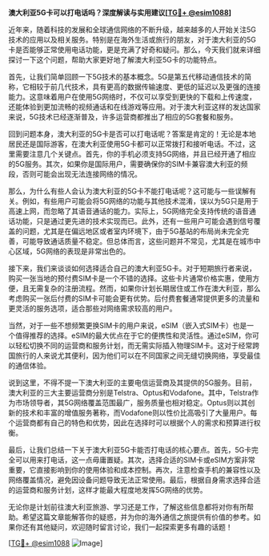 **澳大利亚5G卡可以打电话吗？深度解读与实用建议[[TG💪+ @esim1088](https://t.me/s/esim1088)]**

近年来，随着科技的发展和全球通信网络的不断升级，越来越多的人开始关注5G技术的应用以及相关服务。特别是在海外生活或旅行的朋友，对于澳大利亚的5G卡是否能够正常使用电话功能，更是充满了好奇和疑问。那么，今天我们就来详细探讨一下这个问题，帮助大家更好地了解澳大利亚5G卡的功能特点。

首先，让我们简单回顾一下5G技术的基本概念。5G是第五代移动通信技术的简称，它相较于前几代技术，具有更高的数据传输速度、更低的延迟以及更强的连接能力。这意味着用户在使用5G网络时，不仅可以享受到更快的下载和上传速度，还能体验到更加流畅的视频通话和在线游戏等应用。对于澳大利亚这样的发达国家来说，5G技术已经逐渐普及，许多运营商都推出了相应的5G套餐和服务。

回到问题本身，澳大利亚的5G卡是否可以打电话呢？答案是肯定的！无论是本地居民还是国际游客，在澳大利亚使用5G卡都可以正常拨打和接听电话。不过，这里需要注意几个关键点。首先，你的手机必须支持5G网络，并且已经开通了相应的5G服务。其次，如果你是国际用户，需要确保你的SIM卡兼容澳大利亚的频段，否则可能会出现无法连接网络的情况。

那么，为什么有些人会认为澳大利亚的5G卡不能打电话呢？这可能与一些误解有关。例如，有些用户可能会将5G网络的功能与其他技术混淆，误以为5G只是用于高速上网，而忽略了其语音通话的能力。实际上，5G网络完全支持传统的语音通话功能，只是通过更先进的技术实现而已。此外，还有一些用户可能会遇到信号覆盖的问题，尤其是在偏远地区或者室内环境下，由于5G基站的布局尚未完全完善，可能导致通话质量不稳定。但总体而言，这些问题并不常见，尤其是在城市中心区域，5G网络的表现是非常出色的。

接下来，我们来谈谈如何选择适合自己的澳大利亚5G卡。对于短期旅行者来说，购买一张当地的预付费SIM卡是一个不错的选择。这些卡片通常价格实惠，使用方便，且无需复杂的注册流程。然而，如果你计划长期居住或工作在澳大利亚，那么考虑购买一张后付费的SIM卡可能会更有优势。后付费套餐通常提供更多的流量和更灵活的服务选项，适合那些对网络需求较高的用户。

当然，对于一些不想频繁更换SIM卡的用户来说，eSIM（嵌入式SIM卡）也是一个值得推荐的选择。eSIM的最大优点在于它的便携性和灵活性。通过eSIM，你可以轻松切换不同的运营商和服务计划，而无需实际插入物理SIM卡。这对于经常跨国旅行的人来说尤其便利，因为他们可以在不同国家之间无缝切换网络，享受最佳的通信体验。

说到这里，不得不提一下澳大利亚的主要电信运营商及其提供的5G服务。目前，澳大利亚的三大主要运营商分别是Telstra、Optus和Vodafone。其中，Telstra作为市场领导者，其5G网络覆盖范围最广，服务质量也相对稳定。Optus则以其创新的技术和丰富的增值服务著称，而Vodafone则以性价比高吸引了大量用户。每个运营商都有自己的特色和优势，因此在选择时可以根据个人的需求和预算进行权衡。

最后，让我们总结一下关于澳大利亚5G卡能否打电话的核心要点。首先，5G卡完全可以用来打电话，这一点毋庸置疑。其次，选择合适的SIM卡或eSIM方案非常重要，它直接影响到你的使用体验和成本控制。再次，注意检查手机的兼容性以及网络覆盖情况，避免因设备问题导致无法正常使用。最后，根据自身需求选择合适的运营商和服务计划，这样才能最大程度地发挥5G网络的优势。

无论你是计划前往澳大利亚旅游、学习还是工作，了解这些信息都将对你有所帮助。希望这篇文章能解答你的疑惑，并为你的海外通信之旅提供有价值的参考。如果你还有其他疑问，欢迎随时留言讨论，我们一起探索更多有趣的话题！

[[TG💪+ @esim1088](https://t.me/s/esim1088) ![Image](https://i.postimg.cc/4NQfJmqS/Snipaste-2025-05-13-00-14-12.png)]